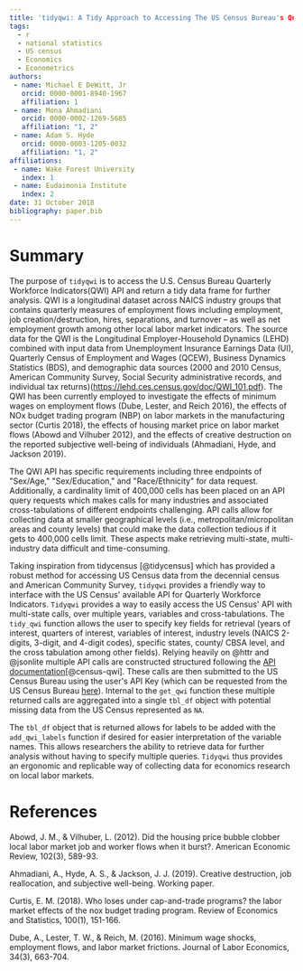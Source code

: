 ```yaml
---
title: 'tidyqwi: A Tidy Approach to Accessing The US Census Bureau's Quarterly Workforce Indicators'
tags:
  - r
  - national statistics
  - US census
  - Economics
  - Econometrics
authors:
 - name: Michael E DeWitt, Jr
   orcid: 0000-0001-8940-1967
   affiliation: 1
 - name: Mona Ahmadiani
   orcid: 0000-0002-1269-5685
   affiliation: "1, 2"
 - name: Adam S. Hyde
   orcid: 0000-0003-1205-0032
   affiliation: "1, 2"
affiliations:
 - name: Wake Forest University
   index: 1
 - name: Eudaimonia Institute
   index: 2
date: 31 October 2018
bibliography: paper.bib
---
```


# Summary

The purpose of ``tidyqwi`` is to access the U.S. Census Bureau Quarterly Workforce Indicators(QWI) API and return a tidy data frame for further analysis. QWI is a longitudinal dataset across NAICS industry groups that contains quarterly measures of employment flows including employment, job creation/destruction, hires, separations, and turnover – as well as net employment growth among other local labor market indicators. The source data for the QWI is the Longitudinal Employer-Household Dynamics (LEHD) combined with input data from Unemployment Insurance Earnings Data (UI), Quarterly Census of Employment and Wages (QCEW), Business Dynamics Statistics (BDS), and demographic data sources (2000 and 2010 Census, American Community Survey, Social Security administrative records, and individual tax returns)(https://lehd.ces.census.gov/doc/QWI_101.pdf). The QWI has been currently employed to investigate the effects of minimum wages on employment flows (Dube, Lester, and Reich 2016), the effects of NOx budget trading program (NBP) on labor markets in the manufacturing sector (Curtis 2018), the effects of housing market price on labor market flows (Abowd and Vilhuber 2012), and the effects of creative destruction on the reported subjective well-being of individuals (Ahmadiani, Hyde, and Jackson 2019). 

The QWI API has specific requirements including three endpoints of "Sex/Age," "Sex/Education," and "Race/Ethnicity" for data request. Additionally, a cardinality limit of 400,000 cells has been placed on an API query requests which makes calls for many industries and associated cross-tabulations of different endpoints challenging. API calls allow for collecting data at smaller geographical levels (i.e., metropolitan/micropolitan areas and county levels) that could make the data collection tedious if it gets to 400,000 cells limit. These aspects make retrieving multi-state, multi-industry data difficult and time-consuming. 

Taking inspiration from tidycensus [@tidycensus] which has provided a robust method for accessing US Census data from the decennial census and American Community Survey, ``tidyqwi`` provides a friendly way to interface with the US Census' available API for Quarterly Workforce Indicators. ``Tidyqwi`` provides a way to easily access the US Census' API with multi-state calls, over multiple years, variables and cross-tabulations. The ``tidy_qwi`` function allows the user to specify key fields for retrieval (years of interest, quarters of interest, variables of interest, industry levels (NAICS 2-digits, 3-digit, and 4-digit codes), specific states, county/ CBSA level, and the cross tabulation among other fields). Relying heavily on @httr and @jsonlite multiple API calls are constructed structured following the [API documentation](https://www.census.gov/data/developers/data-sets/qwi.html)[@census-qwi]. These calls are then submitted to the US Census Bureau using the user's API Key (which can be requested from the US Census Bureau [here](https://api.census.gov/data/key_signup.html)). Internal to the ``get_qwi`` function these multiple returned calls are aggregated into a single ``tbl_df`` object with potential missing data from the US Census represented as ``NA``.

The ``tbl_df`` object that is returned allows for labels to be added with the ``add_qwi_labels`` function if desired for easier interpretation of the variable names. This allows researchers the ability to retrieve data for further analysis without having to specify multiple queries. ``Tidyqwi`` thus provides an ergonomic and replicable way of collecting data for economics research on local labor markets.


# References

Abowd, J. M., & Vilhuber, L. (2012). Did the housing price bubble clobber local labor market job and worker flows when it burst?. American Economic Review, 102(3), 589-93.

Ahmadiani, A., Hyde, A. S., & Jackson, J. J. (2019). Creative destruction, job reallocation, and subjective well-being. Working paper. 

Curtis, E. M. (2018). Who loses under cap-and-trade programs? the labor market effects of the nox budget trading program. Review of Economics and Statistics, 100(1), 151-166.

Dube, A., Lester, T. W., & Reich, M. (2016). Minimum wage shocks, employment flows, and labor market frictions. Journal of Labor Economics, 34(3), 663-704.







